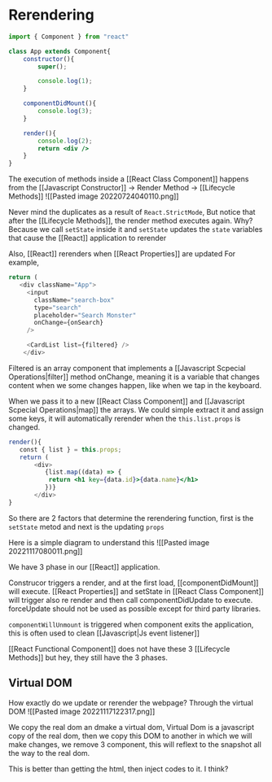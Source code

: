 # Rerendering
```jsx
import { Component } from "react"

class App extends Component{
	constructor(){
		super();

		console.log(1);
	}

	componentDidMount(){
		console.log(3);
	}

	render(){
		console.log(2);
		return <div />
	}
}
```

The execution of methods inside a [[React Class Component]] happens from the [[Javascript Constructor]] -> Render Method -> [[Lifecycle Methods]]
![[Pasted image 20220724040110.png]]

Never mind the duplicates as a result of `React.StrictMode`, But notice that after the [[Lifecycle Methods]], the render method executes again. Why? Because we call `setState` inside it and `setState` updates the `state` variables that cause the [[React]] application to rerender

Also, [[React]] rerenders when [[React Properties]] are updated
For example, 
```jsx
return (
   <div className="App">
     <input
       className="search-box"
       type="search"
       placeholder="Search Monster"
       onChange={onSearch}
     />

     <CardList list={filtered} />  
    </div>
```

Filtered is an array component that implements a [[Javascript Scpecial Operations|filter]] method onChange, meaning it is a variable that changes content when we some changes happen, like when we tap in the keyboard. 

When we pass it to a new [[React Class Component]] and [[Javascript Scpecial Operations|map]] the arrays. We could simple extract it and assign some keys, it will automatically rerender when the `this.list.props` is changed. 
```jsx
render(){
   const { list } = this.props;
   return (
       <div>
          {list.map((data) => {
           return <h1 key={data.id}>{data.name}</h1>
          })}
       </div>
}
```

So there are 2 factors that determine the rerendering function, first is the `setState` metod and next is the updating  `props` 

Here is a simple diagram to understand this
![[Pasted image 20221117080011.png]]

We have 3 phase in our [[React]] application.

Construcor triggers a render, and at the first load, [[componentDidMount]] will execute. [[React Properties]] and setState in [[React Class Component]] will trigger also re render and then call componentDidUpdate to execute. forceUpdate should not be used as possible except for third party libraries. 

`componentWillUnmount` is triggered when component exits the application, this is often used to clean [[Javascript|Js event listener]]

[[React Functional Component]] does not have these 3 [[Lifecycle Methods]] but hey, they still have the 3 phases. 

## Virtual DOM
How exactly do we update or rerender the webpage? Through the virtual DOM
![[Pasted image 20221117122317.png]]

We copy the real dom an dmake a virtual dom, Virtual Dom is a javascript copy of the real dom, then we copy this DOM to another in which we will make changes, we remove 3 component, this will reflext to the snapshot all the way to the real dom.

This is better than getting the html, then inject codes to it. I think?